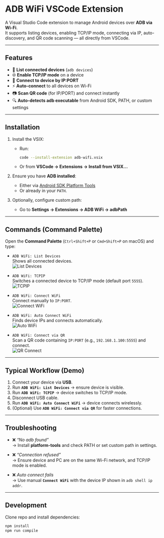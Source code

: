 # ADB WiFi VSCode Extension

A Visual Studio Code extension to manage Android devices over **ADB via Wi-Fi**.  
It supports listing devices, enabling TCP/IP mode, connecting via IP, auto-discovery, and QR code scanning — all directly from VSCode.

---

## Features

- 📱 **List connected devices** (`adb devices`)  
- 🌐 **Enable TCP/IP mode** on a device  
- 🔌 **Connect to device by IP:PORT**  
- ⚡ **Auto-connect** to all devices on Wi-Fi  
- 📷 **Scan QR code** (for IP/PORT) and connect instantly  
- 🔍 **Auto-detects adb executable** from Android SDK, PATH, or custom settings  

---

## Installation

1. Install the VSIX:
   - Run:  
     ```sh
     code --install-extension adb-wifi.vsix
     ```
   - Or from **VSCode → Extensions → Install from VSIX…**

2. Ensure you have **ADB installed**:
   - Either via [Android SDK Platform Tools](https://developer.android.com/studio/releases/platform-tools)  
   - Or already in your `PATH`.

3. Optionally, configure custom path:  
   - Go to **Settings → Extensions → ADB WiFi → adbPath**  

---

## Commands (Command Palette)

Open the **Command Palette** (`Ctrl+Shift+P` or `Cmd+Shift+P` on macOS) and type:

- `ADB WiFi: List Devices`  
  Shows all connected devices.  
  ![List Devices](images/devices.png)

- `ADB WiFi: TCPIP`  
  Switches a connected device to TCP/IP mode (default port `5555`).  
  ![TCPIP](images/tcpip.png)

- `ADB WiFi: Connect WiFi`  
  Connect manually to `IP:PORT`.  
  ![Connect WiFi](images/connect.png)

- `ADB WiFi: Auto Connect WiFi`  
  Finds device IPs and connects automatically.  
  ![Auto WiFi](images/autoconnect.png)

- `ADB WiFi: Connect via QR`  
  Scan a QR code containing `IP:PORT` (e.g., `192.168.1.100:5555`) and connect.  
  ![QR Connect](images/qr.png)

---

## Typical Workflow (Demo)

1. Connect your device via **USB**.  
2. Run **`ADB WiFi: List Devices`** → ensure device is visible.  
3. Run **`ADB WiFi: TCPIP`** → device switches to TCP/IP mode.  
4. Disconnect USB cable.  
5. Run **`ADB WiFi: Auto Connect WiFi`** → device connects wirelessly.  
6. (Optional) Use **`ADB WiFi: Connect via QR`** for faster connections.

---

## Troubleshooting

- ❌ *“No adb found”*  
  → Install **platform-tools** and check PATH or set custom path in settings.  

- ❌ *“Connection refused”*  
  → Ensure device and PC are on the same Wi-Fi network, and TCP/IP mode is enabled.  

- ❌ *Auto connect fails*  
  → Use manual **`Connect WiFi`** with the device IP shown in `adb shell ip addr`.  

---

## Development

Clone repo and install dependencies:

```sh
npm install
npm run compile
